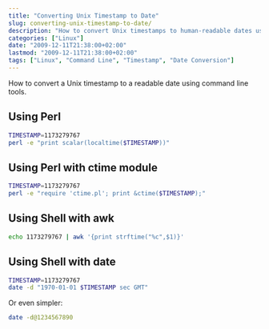```yaml
---
title: "Converting Unix Timestamp to Date"
slug: converting-unix-timestamp-to-date/
description: "How to convert Unix timestamps to human-readable dates using various command-line methods."
categories: ["Linux"]
date: "2009-12-11T21:38:00+02:00"
lastmod: "2009-12-11T21:38:00+02:00"
tags: ["Linux", "Command Line", "Timestamp", "Date Conversion"]
---
```


How to convert a Unix timestamp to a readable date using command line tools.

## Using Perl

```bash
TIMESTAMP=1173279767
perl -e "print scalar(localtime($TIMESTAMP))"
```

## Using Perl with ctime module

```bash
TIMESTAMP=1173279767
perl -e "require 'ctime.pl'; print &ctime($TIMESTAMP);"
```

## Using Shell with awk

```bash
echo 1173279767 | awk '{print strftime("%c",$1)}'
```

## Using Shell with date

```bash
TIMESTAMP=1173279767
date -d "1970-01-01 $TIMESTAMP sec GMT"
```

Or even simpler:

```bash
date -d@1234567890
```
